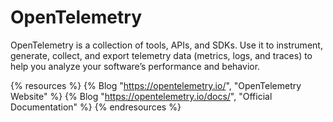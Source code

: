 # OpenTelemetry

OpenTelemetry is a collection of tools, APIs, and SDKs. Use it to instrument, generate, collect, and export telemetry data (metrics, logs, and traces) to help you analyze your software’s performance and behavior.

{% resources %}
  {% Blog "https://opentelemetry.io/", "OpenTelemetry Website" %}
  {% Blog "https://opentelemetry.io/docs/", "Official Documentation" %}
{% endresources %}
